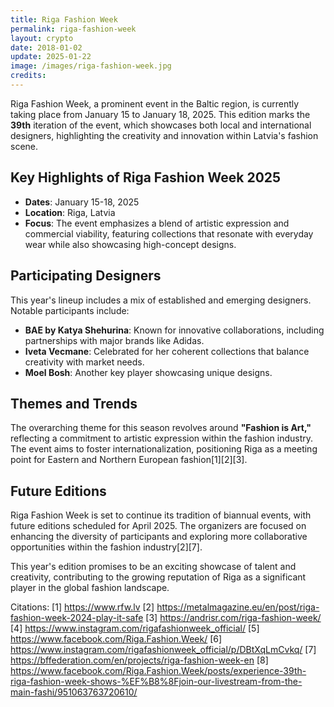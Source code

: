 ```yaml
---
title: Riga Fashion Week
permalink: riga-fashion-week
layout: crypto
date: 2018-01-02
update: 2025-01-22
image: /images/riga-fashion-week.jpg
credits:
---
```


Riga Fashion Week, a prominent event in the Baltic region, is currently taking place from January 15 to January 18, 2025. This edition marks the **39th** iteration of the event, which showcases both local and international designers, highlighting the creativity and innovation within Latvia's fashion scene.

## Key Highlights of Riga Fashion Week 2025

- **Dates**: January 15-18, 2025
- **Location**: Riga, Latvia
- **Focus**: The event emphasizes a blend of artistic expression and commercial viability, featuring collections that resonate with everyday wear while also showcasing high-concept designs.

## Participating Designers

This year's lineup includes a mix of established and emerging designers. Notable participants include:

- **BAE by Katya Shehurina**: Known for innovative collaborations, including partnerships with major brands like Adidas.
- **Iveta Vecmane**: Celebrated for her coherent collections that balance creativity with market needs.
- **Moel Bosh**: Another key player showcasing unique designs.

## Themes and Trends

The overarching theme for this season revolves around **"Fashion is Art,"** reflecting a commitment to artistic expression within the fashion industry. The event aims to foster internationalization, positioning Riga as a meeting point for Eastern and Northern European fashion[1][2][3].

## Future Editions

Riga Fashion Week is set to continue its tradition of biannual events, with future editions scheduled for April 2025. The organizers are focused on enhancing the diversity of participants and exploring more collaborative opportunities within the fashion industry[2][7].

This year's edition promises to be an exciting showcase of talent and creativity, contributing to the growing reputation of Riga as a significant player in the global fashion landscape.

Citations:
[1] https://www.rfw.lv
[2] https://metalmagazine.eu/en/post/riga-fashion-week-2024-play-it-safe
[3] https://andrisr.com/riga-fashion-week/
[4] https://www.instagram.com/rigafashionweek_official/
[5] https://www.facebook.com/Riga.Fashion.Week/
[6] https://www.instagram.com/rigafashionweek_official/p/DBtXqLmCvkq/
[7] https://bffederation.com/en/projects/riga-fashion-week-en
[8] https://www.facebook.com/Riga.Fashion.Week/posts/experience-39th-riga-fashion-week-shows-%EF%B8%8Fjoin-our-livestream-from-the-main-fashi/951063763720610/
